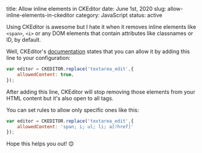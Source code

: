 title: Allow inline elements in CKEditor
date: June 1st, 2020
slug: allow-inline-elements-in-ckeditor
category: JavaScript
status: active

Using CKEditor is awesome but I hate it when it removes inline elements like `<span>`, `<i>` or any DOM elements that contain attributes like classnames or ID, by default.

Well, CKEditor's [documentation](https://ckeditor.com/docs/ckeditor4/latest/guide/dev_allowed_content_rules.html) states that you can allow it by adding this line to your configuration:
```js
var editor = CKEDITOR.replace('textarea_edit',{
    allowedContent: true,
});
```
After adding this line, CKEditor will stop removing those elements from your HTML content but it's also open to all tags. 

You can set rules to allow only specific ones like this:
```js
var editor = CKEDITOR.replace('textarea_edit',{
    allowedContent: 'span; i; ul; li; a[!href]'
});
```
Hope this helps you out! &#x1F60A;
